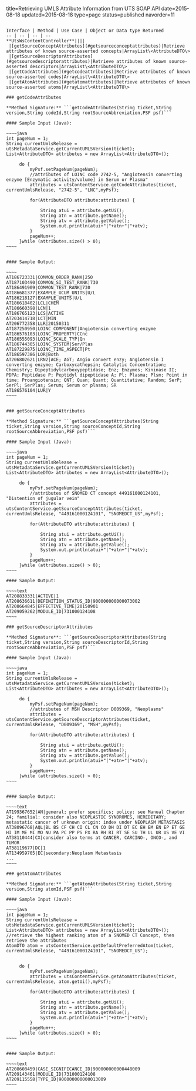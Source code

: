 title=Retrieving UMLS Attribute Information from UTS SOAP API
date=2015-08-18
updated=2015-08-18
type=page
status=published
navorder=11
~~~~~~

Interface | Method | Use Case | Object or Data type Returned 
-- | -- | -- | --
**UtsWsContentController**||||
 |[getSourceConceptAttributes](#getsourceconceptattributes)|Retrieve attributes of known source-asserted concepts|ArrayList\<AttributeDTO\>
 |[getSourceDescriptorAttributes](#getsourcedescriptorattributes)|Retrieve attributes of known source-asserted descriptors|ArrayList\<AttributeDTO\>
 |[getCodeAttributes](#getcodeattributes)|Retrieve attributes of known source-asserted codes|ArrayList\<AttributeDTO\>
 |[getAtomAttributes](#getatomattributes)|Retrieve attributes of known source-asserted atoms|ArrayList\<AttributeDTO\>

### getCodeAttributes

**Method Signature:** ```getCodeAttributes(String ticket,String version,String codeId,String rootSourceAbbreviation,PSF psf)```

#### Sample Input (Java):

~~~~java
int pageNum = 1;
String currentUmlsRelease = utsMetadataService.getCurrentUMLSVersion(ticket);
List<AttributeDTO> attributes = new ArrayList<AttributeDTO>();
     
     do {
    	 myPsf.setPageNum(pageNum);
         //attributes of LOINC code 2742-5, "Angiotensin converting enzyme [Enzymatic activity/volume] in Serum or Plasma"
    	 attributes = utsContentService.getCodeAttributes(ticket, currentUmlsRelease, "2742-5", "LNC",myPsf);
    	 
    	 for(AttributeDTO attribute:attributes) {
    		 
    		 String atui = attribute.getUi();
    		 String atn = attribute.getName();
    		 String atv = attribute.getValue();
    		 System.out.println(atui+"|"+atn+"|"+atv);
    	 }
    	 pageNum++;
     }while (attributes.size() > 0);
~~~~


#### Sample Output:

~~~~
AT186723331|COMMON_ORDER_RANK|250
AT187103490|COMMON_SI_TEST_RANK|730
AT186491909|COMMON_TEST_RANK|730
AT186681377|EXAMPLE_UCUM_UNITS|U/L
AT186218127|EXAMPLE_UNITS|U/L
AT186618402|LCL|CHEM
AT186660398|LCN|1
AT186765123|LCS|ACTIVE
AT203414718|LCT|MIN
AT206772358|LLR|20150311
AT187250950|LOINC_COMPONENT|Angiotensin converting enzyme
AT186576103|LOINC_PROPERTY|CCnc
AT186555093|LOINC_SCALE_TYP|Qn
AT186744305|LOINC_SYSTEM|Ser/Plas
AT187229875|LOINC_TIME_ASPECT|Pt
AT186597386|LOR|Both
AT206802621|LRN2|ACE; AGT; Angio convert enzy; Angiotensin I converting enzyme; Carboxycathepsin; Catalytic Concentration; Chemistry; Dipeptidylcarboxypeptidase; Enz; Enzymes; Kininase II; PDPA; Peptidase P; Peptidyl dipeptidase A; Pl; Plasma; Plsm; Point in time; Proangiotensin; QNT; Quan; Quant; Quantitative; Random; SerP; SerPl; SerPlas; Serum; Serum or plasma; SR
AT186576104|LUR|Y
~~~~


### getSourceConceptAttributes

**Method Signature:** ```getSourceConceptAttributes(String ticket,String version,String sourceConceptId,String rootSourceAbbreviation,PSF psf)```

#### Sample Input (Java):

~~~~java
int pageNum = 1;
String currentUmlsRelease = utsMetadataService.getCurrentUMLSVersion(ticket);
List<AttributeDTO> attributes = new ArrayList<AttributeDTO>();
     
     do {
    	 myPsf.setPageNum(pageNum);
         //attributes of SNOMED CT concept 449161000124101, "Distention of jugular vein"
    	 attributes = utsContentService.getSourceConceptAttributes(ticket, currentUmlsRelease, "449161000124101", "SNOMEDCT_US",myPsf);
    	 
    	 for(AttributeDTO attribute:attributes) {
    		 
    		 String atui = attribute.getUi();
    		 String atn = attribute.getName();
    		 String atv = attribute.getValue();
    		 System.out.println(atui+"|"+atn+"|"+atv);
    	 }
    	 pageNum++;
     }while (attributes.size() > 0);
~~~~

#### Sample Output:

~~~~text
AT208833331|ACTIVE|1
AT208636611|DEFINITION_STATUS_ID|900000000000073002
AT208664845|EFFECTIVE_TIME|20150901
AT209059262|MODULE_ID|731000124108
~~~~

### getSourceDescriptorAttributes

**Method Signature**: ```getSourceDescriptorAttributes(String ticket,String version,String sourceDescriptorId,String rootSourceAbbreviation,PSF psf)```

#### Sample Input (Java):

~~~~java
int pageNum = 1;
String currentUmlsRelease = utsMetadataService.getCurrentUMLSVersion(ticket);
List<AttributeDTO> attributes = new ArrayList<AttributeDTO>();
     
     do {
    	 myPsf.setPageNum(pageNum);
         //attributes of MSH Descriptor D009369, "Neoplasms"
    	 attributes = utsContentService.getSourceDescriptorAttributes(ticket, currentUmlsRelease, "D009369", "MSH",myPsf);
    	 
    	 for(AttributeDTO attribute:attributes) {
    		 
    		 String atui = attribute.getUi();
    		 String atn = attribute.getName();
    		 String atv = attribute.getValue();
    		 System.out.println(atui+"|"+atn+"|"+atv);
    	 }
    	 pageNum++;
     }while (attributes.size() > 0);
~~~~


#### Sample Output:

~~~~text
AT199367652|AN|general; prefer specifics; policy: see Manual Chapter 24; familial: consider also NEOPLASTIC SYNDROMES, HEREDITARY; metastatic cancer of unknown origin: index under NEOPLASM METASTASIS
AT38096768|AQL|BL BS CF CH CI CL CN CO DH DI DT EC EH EM EN EP ET GE HI IM ME MI MO NU PA PC PP PS PX RA RH RI RT SE SU TH UL UR US VE VI
AT38110444|CX|consider also terms at CANCER, CARCINO-, ONCO-, and TUMOR
AT38119677|DC|1
AT134959705|EC|secondary:Neoplasm Metastasis
...
~~~~

### getAtomAttributes

**Method Signature:** ```getAtomAttributes(String ticket,String version,String atomId,PSF psf)```

#### Sample Input (Java):

~~~~java
int pageNum = 1;
String currentUmlsRelease = utsMetadataService.getCurrentUMLSVersion(ticket);
List<AttributeDTO> attributes = new ArrayList<AttributeDTO>();
//retrieve the highest ranking atom of a SNOMED CT Concept, then retrieve the attributes
AtomDTO atom = utsContentService.getDefaultPreferredAtom(ticket, currentUmlsRelease, "449161000124101", "SNOMEDCT_US");

     
     do {
    	 myPsf.setPageNum(pageNum);
    	 attributes = utsContentService.getAtomAttributes(ticket, currentUmlsRelease, atom.getUi(),myPsf);
    	 
    	 for(AttributeDTO attribute:attributes) {
    		 
    		 String atui = attribute.getUi();
    		 String atn = attribute.getName();
    		 String atv = attribute.getValue();
    		 System.out.println(atui+"|"+atn+"|"+atv);
    	 }
    	 pageNum++;
     }while (attributes.size() > 0);
~~~~


#### Sample Output:

~~~~text
AT208608459|CASE_SIGNIFICANCE_ID|900000000000448009
AT209143461|MODULE_ID|731000124108
AT209115558|TYPE_ID|900000000000013009
~~~~



